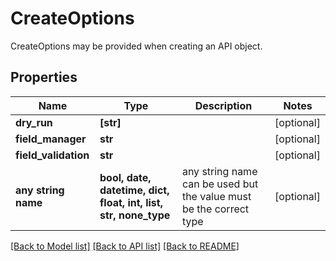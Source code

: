 # CreateOptions

CreateOptions may be provided when creating an API object.

## Properties
Name | Type | Description | Notes
------------ | ------------- | ------------- | -------------
**dry_run** | **[str]** |  | [optional] 
**field_manager** | **str** |  | [optional] 
**field_validation** | **str** |  | [optional] 
**any string name** | **bool, date, datetime, dict, float, int, list, str, none_type** | any string name can be used but the value must be the correct type | [optional]

[[Back to Model list]](../README.md#documentation-for-models) [[Back to API list]](../README.md#documentation-for-api-endpoints) [[Back to README]](../README.md)


